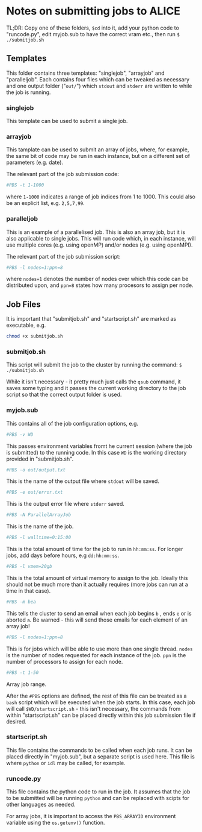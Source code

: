 # Notes on submitting jobs to ALICE

TL;DR: Copy one of these folders, `$cd` into it, add your python code to "runcode.py", edit myjob.sub to have the correct vram etc., then run `$ ./submitjob.sh`

## Templates

This folder contains three templates: "singlejob", "arrayjob" and "paralleljob". Each contains four files which can be tweaked as necessary and one output folder ("`out/`") which `stdout` and `stderr` are written to while the job is running.

### singlejob

This template can be used to submit a single job.

### arrayjob

This tamplate can be used to submit an array of jobs, where, for example, the same bit of code may be run in each instance, but on a different set of parameters (e.g. date).

The relevant part of the job submission code:

```bash
#PBS -t 1-1000
```

where `1-1000` indicates a range of job indices from 1 to 1000. This could also be an explicit list, e.g. `2,5,7,99`.

### paralleljob

This is an example of a parallelised job. This is also an array job, but it is also applicable to single jobs. This will run code which, in each instance, will use multiple cores (e.g. using openMP) and/or nodes (e.g. using openMPI).

The relevant part of the job submission script:

```bash
#PBS -l nodes=1:ppn=8
```

where `nodes=1` denotes the number of nodes over which this code can be distributed upon, and `ppn=8` states how many procesors to assign per node.



## Job Files

It is important that "submitjob.sh" and "startscript.sh" are marked as executable, e.g.

```bash
chmod +x submitjob.sh
```

### submitjob.sh

This script will submit the job to the cluster by running the command: `$ ./submitjob.sh` 

While it isn't necessary -  it pretty much just calls the `qsub` command, it saves some typing and it passes the current working directory to the job script so that the correct output folder is used.

### myjob.sub

This contains all of the job configuration options, e.g.

```bash
#PBS -v WD
```

This passes environment variables fromt he current session (where the job is submitted) to the running code. In this case `WD` is the working directory provided in "submitjob.sh".

```bash
#PBS -o out/output.txt
```

This is the name of the output file where `stdout` will be saved.

```bash
#PBS -e out/error.txt
```

This is the output error file where `stderr` saved.

```bash
#PBS -N ParallelArrayJob
```

This is the name of the job.

```bash
#PBS -l walltime=0:15:00
```

This is the total amount of time for the job to run in `hh:mm:ss`. For longer jobs, add days before hours, e.g `dd:hh:mm:ss`.

```bash
#PBS -l vmem=20gb
```

This is the total amount of virtual memory to assign to the job. Ideally this should not be much more than it actually requires (more jobs can run at a time in that case).

```bash
#PBS -m bea
```

This tells the cluster to send an email when each job begins `b` , ends `e` or is aborted `a`. Be warned - this will send those emails for each element of an array job!

```bash
#PBS -l nodes=1:ppn=8
```

This is for jobs which will be able to use more than one single thread. `nodes` is the number of nodes requested for each instance of the job. `ppn` is the number of processors to assign for each node.

```bash
#PBS -t 1-50
```

Array job range.

After the `#PBS` options are defined, the rest of this file can be treated as a `bash` script which will be executed when the job starts. In this case, each job will call `$WD/startscript.sh`  - this isn't necessary, the commands from within "startscript.sh" can be placed directly within this job submission file if desired.

### startscript.sh

This file contains the commands to be called when each job runs. It can be placed directly in "myjob.sub", but a separate script is used here. This file is where `python` or `idl` may be called, for example.

### runcode.py

This file contains the python code to run in the job. It assumes that the job to be submitted will be running `python` and can be replaced with scipts for other languages as needed.

For array jobs, it is important to access the ```PBS_ARRAYID``` environment variable using the ```os.getenv()``` function.